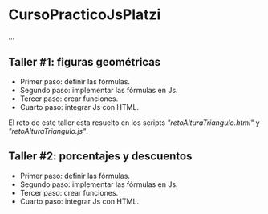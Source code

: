 # CursoPracticoJsPlatzi

...

## Taller #1: figuras geométricas

- Primer paso: definir las fórmulas.
- Segundo paso: implementar las fórmulas en Js.
- Tercer paso: crear funciones.
- Cuarto paso: integrar Js con HTML.

El reto de este taller esta resuelto en los scripts _"retoAlturaTriangulo.html"_ y _"retoAlturaTriangulo.js"_.


## Taller #2: porcentajes y descuentos

- Primer paso: definir las fórmulas.
- Segundo paso: implementar las fórmulas en Js.
- Tercer paso: crear funciones.
- Cuarto paso: integrar Js con HTML.

